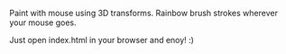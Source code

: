 Paint with mouse using 3D transforms.
Rainbow brush strokes wherever your mouse goes.

Just open index.html in your browser and enoy! :)
